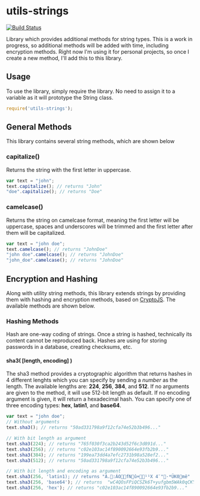 utils-strings
=============
[![Build Status](https://travis-ci.org/fdvj/utils-strings.svg?branch=master)](https://travis-ci.org/fdvj/utils-strings)

Library which provides additional methods for string types.  This is a work in progress, so additional methods will be added with time, including encryption methods. Right now I'm using it for personal projects, so once I create a new method, I'll add this to this library.

Usage
-----

To use the library, simply require the library. No need to assign it to a variable as it will prototype the String class.

```javascript
require('utils-strings');
```

General Methods
--------------

This library contains several string methods, which are shown below

### capitalize()

Returns the string with the first letter in uppercase.

```javascript
var text = "john";
text.capitalize(); // returns "John"
"doe".capitalize(); // returns "Doe"
```

### camelcase()

Returns the string on camelcase format, meaning the first letter will be uppercase, spaces and underscores will be trimmed and the first letter after them will be capitalized.

```javascript
var text = "john doe";
text.camelcase(); // returns "JohnDoe"
"john doe".camelcase(); // returns "JohnDoe"
"john_doe".camelcase(); // returns "JohnDoe"
```

Encryption and Hashing
----------------------

Along with utility string methods, this library extends strings by providing them with hashing and encryption methods, based on [CryptoJS](https://code.google.com/p/crypto-js/). The available methods are shown below.

### Hashing Methods

Hash are one-way coding of strings.  Once a string is hashed, technically its content cannot be reproduced back.  Hashes are using for storing passwords in a database, creating checksums, etc.

#### sha3( [length, encoding] )

The sha3 method provides a cryptographic algorithm that returns hashes in 4 different lenghts which you can specify by sending a *number* as the length. The available lengths are: **224**, **256**, **384**, and **512**.  If no arguments are given to the method, it will use 512-bit length as default. If no encoding argument is given, it will return a hexadecimal hash. You can specify one of three encoding types: **hex**, **latin1**, and **base64**.

```javascript
var text = "john doe";
// Without arguments
text.sha3(); // returns "50ad331798a9f12cfa74e52b3b496..."

// With bit length as argument
text.sha3(224); // returns "765f030f3ca2b243d52f6c3d891d..."
text.sha3(256); // returns "c02e103ac14f890092664e93fb2b9..."
text.sha3(384); // returns "199ea73dd4a7efc2731b98a528ef2..."
text.sha3(512); // returns "50ad331798a9f12cfa74e52b3b496..."

// With bit length and encoding as argument
text.sha3(256, 'latin1); // returns "À.:ÁOfNû+¹¹X 4¨"·*ÜK0mê"
text.sha3(256, 'base64'); // returns  "wC4QOsFPiQCSZk6T+yufgbm5WAk0qCKYtyrcSzCIbeo="
text.sha3(256, 'hex'); // returns "c02e103ac14f890092664e93fb2b9..."
```
